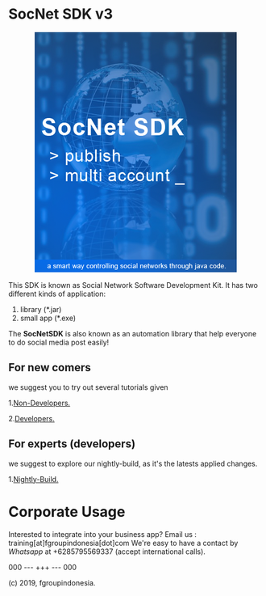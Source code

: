# SocNet SDK v3
<center>
  <img src="logo.png">
</center>

This SDK is known as Social Network Software Development Kit.
It has two different kinds of application:
1. library (*.jar)
2. small app (*.exe)

The **SocNetSDK** is also known as an automation library that help everyone to do social media post easily!

## For new comers
we suggest you to try out several tutorials given

1.[Non-Developers.](tutorials/non-developers)

2.[Developers.](tutorials/developers)

## For experts (developers)
we suggest to explore our nightly-build, as it's the latests applied changes.

1.[Nightly-Build.](https://github.com/fgroupindonesia/socnetsdkv3/tree/nightly-build)

# Corporate Usage
Interested to integrate into your business app? Email us : training[at]fgroupindonesia[dot]com
We're easy to have a contact by *Whatsapp* at +6285795569337 (accept international calls).

000 --- +++ --- 000

(c) 2019, fgroupindonesia.